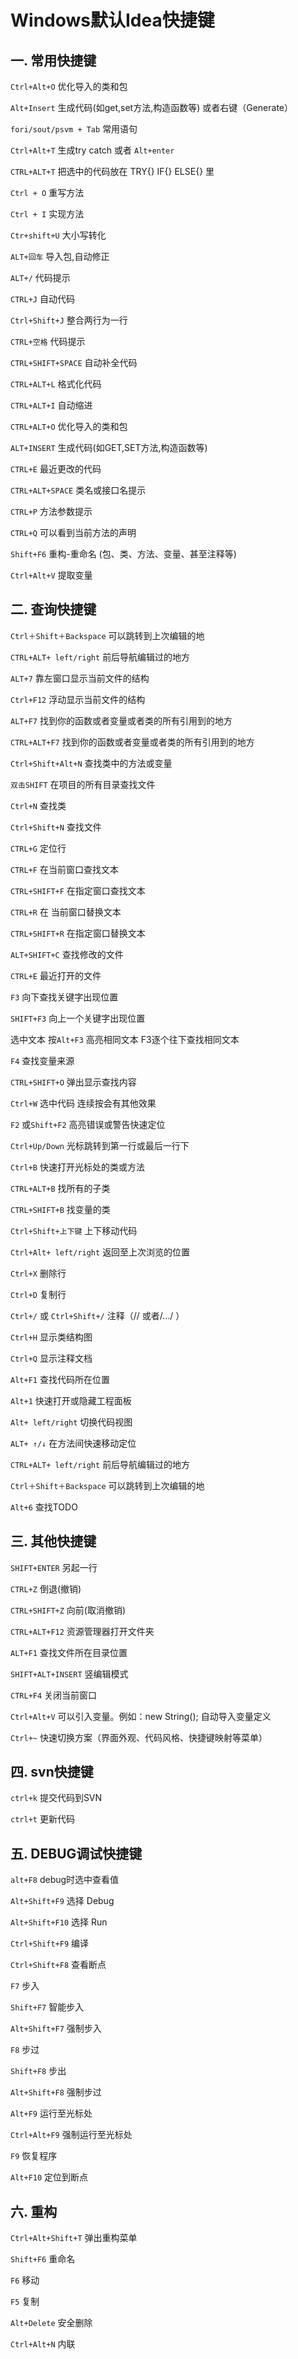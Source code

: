 # Windows默认Idea快捷键

## 一. 常用快捷键
`Ctrl+Alt+O` 优化导入的类和包

`Alt+Insert` 生成代码(如get,set方法,构造函数等) 或者右键（Generate）

`fori/sout/psvm + Tab` 常用语句

`Ctrl+Alt+T` 生成try catch 或者 `Alt+enter`

`CTRL+ALT+T` 把选中的代码放在 TRY{} IF{} ELSE{} 里

`Ctrl + O` 重写方法

`Ctrl + I` 实现方法

`Ctr+shift+U` 大小写转化

`ALT+回车` 导入包,自动修正

`ALT+/` 代码提示

`CTRL+J` 自动代码

`Ctrl+Shift+J` 整合两行为一行

`CTRL+空格` 代码提示

`CTRL+SHIFT+SPACE` 自动补全代码

`CTRL+ALT+L` 格式化代码

`CTRL+ALT+I` 自动缩进

`CTRL+ALT+O` 优化导入的类和包

`ALT+INSERT` 生成代码(如GET,SET方法,构造函数等)

`CTRL+E` 最近更改的代码

`CTRL+ALT+SPACE` 类名或接口名提示

`CTRL+P` 方法参数提示

`CTRL+Q` 可以看到当前方法的声明

`Shift+F6` 重构-重命名 (包、类、方法、变量、甚至注释等)

`Ctrl+Alt+V` 提取变量

## 二. 查询快捷键
`Ctrl＋Shift＋Backspace` 可以跳转到上次编辑的地

`CTRL+ALT+ left/right` 前后导航编辑过的地方

`ALT+7` 靠左窗口显示当前文件的结构

`Ctrl+F12` 浮动显示当前文件的结构

`ALT+F7` 找到你的函数或者变量或者类的所有引用到的地方

`CTRL+ALT+F7` 找到你的函数或者变量或者类的所有引用到的地方

`Ctrl+Shift+Alt+N` 查找类中的方法或变量

`双击SHIFT` 在项目的所有目录查找文件

`Ctrl+N` 查找类

`Ctrl+Shift+N` 查找文件

`CTRL+G` 定位行

`CTRL+F` 在当前窗口查找文本

`CTRL+SHIFT+F` 在指定窗口查找文本

`CTRL+R` 在 当前窗口替换文本

`CTRL+SHIFT+R` 在指定窗口替换文本

`ALT+SHIFT+C` 查找修改的文件

`CTRL+E` 最近打开的文件

`F3` 向下查找关键字出现位置

`SHIFT+F3` 向上一个关键字出现位置

选中文本 按`Alt+F3`  高亮相同文本 F3逐个往下查找相同文本

`F4` 查找变量来源

`CTRL+SHIFT+O` 弹出显示查找内容

`Ctrl+W` 选中代码 连续按会有其他效果

`F2` 或`Shift+F2` 高亮错误或警告快速定位

`Ctrl+Up/Down` 光标跳转到第一行或最后一行下

`Ctrl+B` 快速打开光标处的类或方法

`CTRL+ALT+B` 找所有的子类

`CTRL+SHIFT+B` 找变量的类

`Ctrl+Shift+上下键` 上下移动代码

`Ctrl+Alt+ left/right` 返回至上次浏览的位置

`Ctrl+X` 删除行

`Ctrl+D` 复制行

`Ctrl+/` 或 `Ctrl+Shift+/` 注释（// 或者/…/ ）

`Ctrl+H` 显示类结构图

`Ctrl+Q` 显示注释文档

`Alt+F1` 查找代码所在位置

`Alt+1` 快速打开或隐藏工程面板

`Alt+ left/right` 切换代码视图

`ALT+ ↑/↓` 在方法间快速移动定位

`CTRL+ALT+ left/right` 前后导航编辑过的地方

`Ctrl＋Shift＋Backspace` 可以跳转到上次编辑的地

`Alt+6` 查找TODO

## 三. 其他快捷键
`SHIFT+ENTER` 另起一行

`CTRL+Z` 倒退(撤销)

`CTRL+SHIFT+Z` 向前(取消撤销)

`CTRL+ALT+F12` 资源管理器打开文件夹

`ALT+F1` 查找文件所在目录位置

`SHIFT+ALT+INSERT` 竖编辑模式

`CTRL+F4` 关闭当前窗口

`Ctrl+Alt+V` 可以引入变量。例如：new String(); 自动导入变量定义

`Ctrl+~` 快速切换方案（界面外观、代码风格、快捷键映射等菜单）

## 四. svn快捷键
`ctrl+k` 提交代码到SVN

`ctrl+t` 更新代码

## 五. DEBUG调试快捷键
`alt+F8` debug时选中查看值

`Alt+Shift+F9` 选择 Debug

`Alt+Shift+F10` 选择 Run

`Ctrl+Shift+F9` 编译

`Ctrl+Shift+F8` 查看断点

`F7` 步入

`Shift+F7` 智能步入

`Alt+Shift+F7` 强制步入

`F8` 步过

`Shift+F8` 步出

`Alt+Shift+F8` 强制步过

`Alt+F9` 运行至光标处

`Ctrl+Alt+F9` 强制运行至光标处

`F9` 恢复程序

`Alt+F10` 定位到断点

## 六. 重构
`Ctrl+Alt+Shift+T` 弹出重构菜单

`Shift+F6` 重命名

`F6` 移动

`F5` 复制

`Alt+Delete` 安全删除

`Ctrl+Alt+N` 内联



<comment-comment/><comment/>